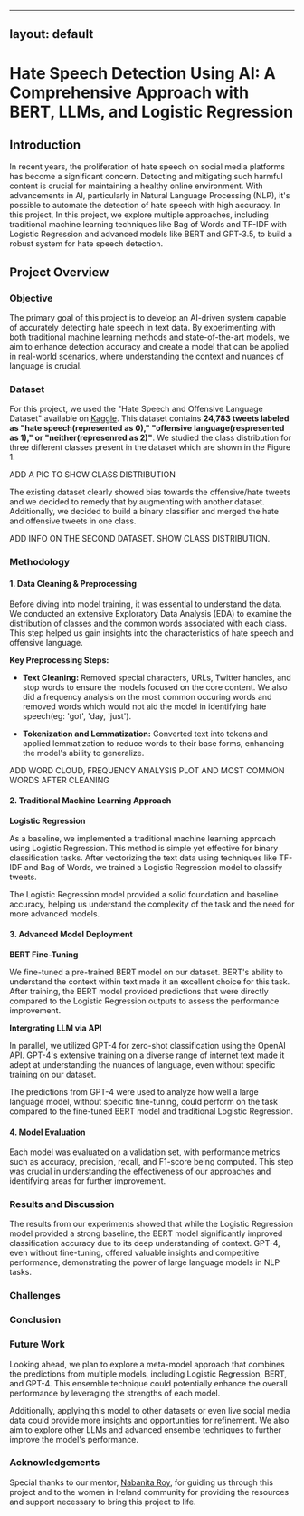
---
layout: default
---

# Hate Speech Detection Using AI: A Comprehensive Approach with BERT, LLMs, and Logistic Regression

## Introduction

In recent years, the proliferation of hate speech on social media platforms has become a significant concern. Detecting and mitigating such harmful content is crucial for maintaining a healthy online environment. With advancements in AI, particularly in Natural Language Processing (NLP), it's possible to automate the detection of hate speech with high accuracy. In this project, In this project, we explore multiple approaches, including traditional machine learning techniques like Bag of Words and TF-IDF with Logistic Regression and advanced models like BERT and GPT-3.5, to build a robust system for hate speech detection.

## Project Overview

### Objective

The primary goal of this project is to develop an AI-driven system capable of accurately detecting hate speech in text data. By experimenting with both traditional machine learning methods and state-of-the-art models, we aim to enhance detection accuracy and create a model that can be applied in real-world scenarios, where understanding the context and nuances of language is crucial.

### Dataset

For this project, we used the "Hate Speech and Offensive Language Dataset" available on [Kaggle](https://www.kaggle.com/datasets/mrmorj/hate-speech-and-offensive-language-dataset). This dataset contains **24,783 tweets labeled as "hate speech(represented as 0)," "offensive language(respresented as 1)," or "neither(represenred as 2)"**. We studied the class distribution for three different classes present in the dataset which are shown in the Figure 1. 

ADD A PIC TO SHOW CLASS DISTRIBUTION

The existing dataset clearly showed bias towards the offensive/hate tweets and we decided to remedy that by augmenting with another dataset. Additionally, we decided to build a binary classifier and merged the hate and offensive tweets in one class.

ADD INFO ON THE SECOND DATASET. SHOW CLASS DISTRIBUTION.

### Methodology

#### 1. Data Cleaning & Preprocessing

Before diving into model training, it was essential to understand the data. We conducted an extensive Exploratory Data Analysis (EDA) to examine the distribution of classes and the common words associated with each class. This step helped us gain insights into the characteristics of hate speech and offensive language.

**Key Preprocessing Steps:**
*  **Text Cleaning:** Removed special characters, URLs, Twitter handles, and stop words to ensure the models focused on the core content. We also did a frequency analysis on the most common occuring words and removed words which would not aid the model in identifying hate speech(eg: 'got', 'day, 'just'). 
  
*  **Tokenization and Lemmatization:** Converted text into tokens and applied lemmatization to reduce words to their base forms, enhancing the model's ability to generalize.

ADD WORD CLOUD, FREQUENCY ANALYSIS PLOT AND MOST COMMON WORDS AFTER CLEANING

#### 2. Traditional Machine Learning Approach

**Logistic Regression**

As a baseline, we implemented a traditional machine learning approach using Logistic Regression. This method is simple yet effective for binary classification tasks. After vectorizing the text data using techniques like TF-IDF and Bag of Words, we trained a Logistic Regression model to classify tweets.

The Logistic Regression model provided a solid foundation and baseline accuracy, helping us understand the complexity of the task and the need for more advanced models.

#### 3. Advanced Model Deployment

**BERT Fine-Tuning**

We fine-tuned a pre-trained BERT model on our dataset. BERT's ability to understand the context within text made it an excellent choice for this task. After training, the BERT model provided predictions that were directly compared to the Logistic Regression outputs to assess the performance improvement.

**Intergrating LLM via API**

In parallel, we utilized GPT-4 for zero-shot classification using the OpenAI API. GPT-4's extensive training on a diverse range of internet text made it adept at understanding the nuances of language, even without specific training on our dataset.

The predictions from GPT-4 were used to analyze how well a large language model, without specific fine-tuning, could perform on the task compared to the fine-tuned BERT model and traditional Logistic Regression.

#### 4. Model Evaluation

Each model was evaluated on a validation set, with performance metrics such as accuracy, precision, recall, and F1-score being computed. This step was crucial in understanding the effectiveness of our approaches and identifying areas for further improvement.

### Results and Discussion

The results from our experiments showed that while the Logistic Regression model provided a strong baseline, the BERT model significantly improved classification accuracy due to its deep understanding of context. GPT-4, even without fine-tuning, offered valuable insights and competitive performance, demonstrating the power of large language models in NLP tasks.

### Challenges


### Conclusion


### Future Work

Looking ahead, we plan to explore a meta-model approach that combines the predictions from multiple models, including Logistic Regression, BERT, and GPT-4. This ensemble technique could potentially enhance the overall performance by leveraging the strengths of each model.

Additionally, applying this model to other datasets or even live social media data could provide more insights and opportunities for refinement. We also aim to explore other LLMs and advanced ensemble techniques to further improve the model's performance.

### Acknowledgements

Special thanks to our mentor, [Nabanita Roy](https://www.linkedin.com/in/nabanita-roy/), for guiding us through this project and to the women in Ireland community for providing the resources and support necessary to bring this project to life.
